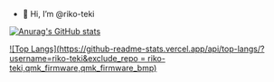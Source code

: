 - 👋 Hi, I’m @riko-teki

[![Anurag's GitHub stats](https://github-readme-stats.vercel.app/api?username=riko-teki)](https://github.com/anuraghazra/github-readme-stats)

[![Top Langs](https://github-readme-stats.vercel.app/api/top-langs/?username=riko-teki&exclude_repo = riko-teki,qmk_firmware,qmk_firmware_bmp)](https://github.com/anuraghazra/github-readme-stats)


